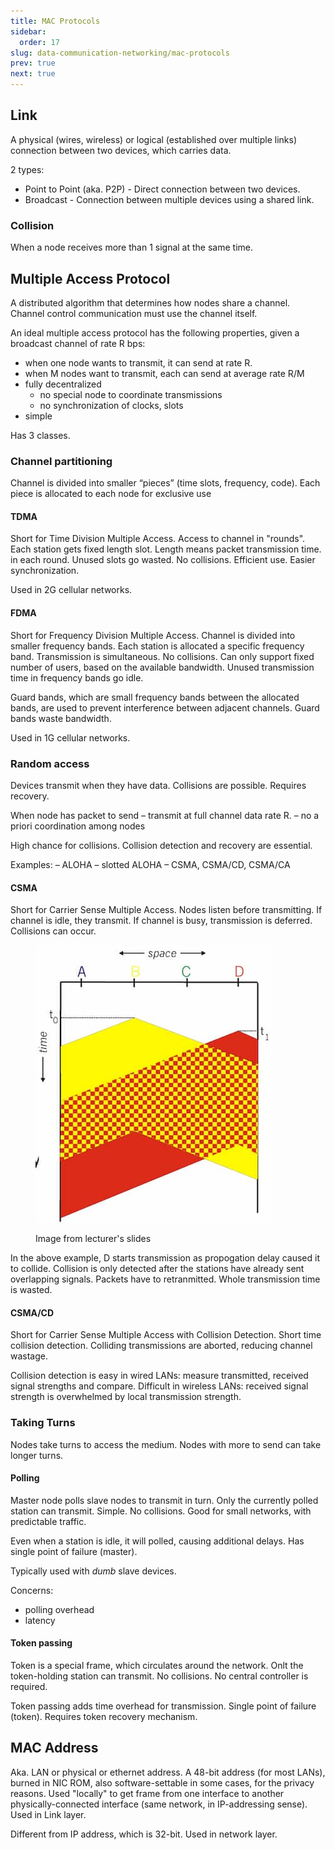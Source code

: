 ```yaml
---
title: MAC Protocols
sidebar:
  order: 17
slug: data-communication-networking/mac-protocols
prev: true
next: true
---
```


## Link

A physical (wires, wireless) or logical (established over multiple links) connection between two devices, which carries data.

2 types:
- Point to Point (aka. P2P) - Direct connection between two devices.
- Broadcast - Connection between multiple devices using a shared link.

### Collision

When a node receives more than 1 signal at the same time.

## Multiple Access Protocol

A distributed algorithm that determines how nodes share a channel. Channel control communication must use the channel itself.

An ideal multiple access protocol has the following properties, given a broadcast channel of rate R bps:
- when one node wants to transmit, it can send at rate R.
- when M nodes want to transmit, each can send at average rate R/M
- fully decentralized
  - no special node to coordinate transmissions   
  - no synchronization of clocks, slots
- simple

Has 3 classes.

### Channel partitioning

Channel is divided into smaller “pieces” (time slots, frequency, code). Each piece is allocated to each node for exclusive use

#### TDMA

Short for Time Division Multiple Access. Access to channel in "rounds". Each station gets fixed length slot. Length means packet transmission time. in each round. Unused slots go wasted. No collisions. Efficient use. Easier synchronization.

Used in 2G cellular networks.

#### FDMA

Short for Frequency Division Multiple Access. Channel is divided into smaller frequency bands. Each station is allocated a specific frequency band. Transmission is simultaneous. No collisions. Can only support fixed number of users, based on the available bandwidth. Unused transmission time in frequency bands go idle.

Guard bands, which are small frequency bands between the allocated bands, are used to prevent interference between adjacent channels. Guard bands waste bandwidth.

Used in 1G cellular networks.

### Random access

Devices transmit when they have data. Collisions are possible. Requires recovery.

When node has packet to send
– transmit at full channel data rate R.
– no a priori coordination among nodes

High chance for collisions. Collision detection and recovery are essential.

Examples:
– ALOHA
– slotted ALOHA
– CSMA, CSMA/CD, CSMA/CA

#### CSMA

Short for Carrier Sense Multiple Access. Nodes listen before transmitting. If channel is idle, they transmit. If channel is busy, transmission is deferred. Collisions can occur.

<figure>

![CSMA Collisions](./images/csma-collisions.jpg)

<figcaption>

Image from lecturer's slides

</figcaption>
</figure>

In the above example, D starts transmission as propogation delay caused it to collide. Collision is only detected after the stations have already sent overlapping signals. Packets have to retranmitted. Whole transmission time is wasted.

#### CSMA/CD

Short for Carrier Sense Multiple Access with Collision Detection. Short time collision detection. Colliding transmissions are aborted, reducing channel wastage.

Collision detection is easy in wired LANs: measure transmitted, received signal strengths and compare. Difficult in wireless LANs: received signal strength is overwhelmed by local transmission strength.

### Taking Turns

Nodes take turns to access the medium. Nodes with more to send can take longer turns.

#### Polling
 
Master node polls slave nodes to transmit in turn. Only the currently polled station can transmit. Simple. No collisions. Good for small networks, with predictable traffic.

Even when a station is idle, it will polled, causing additional delays. Has single point of failure (master).

Typically used with _dumb_ slave devices.

Concerns:
- polling overhead
- latency

#### Token passing

Token is a special frame, which circulates around the network. Onlt the token-holding station can transmit. No collisions. No central controller is required.

Token passing adds time overhead for transmission. Single point of failure (token). Requires token recovery mechanism.

## MAC Address

Aka. LAN or physical or ethernet address. A 48-bit address (for most LANs), burned in NIC ROM, also software-settable in some cases, for the privacy reasons. Used "locally" to get frame from one interface to another physically-connected interface (same network, in IP-addressing sense). Used in Link layer.

Different from IP address, which is 32-bit. Used in network layer.
